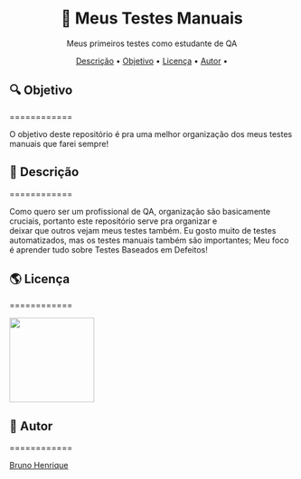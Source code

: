 <h1 align="center"> 📕 Meus Testes Manuais</h1>

<p align="center">Meus primeiros testes como estudante de QA</p>

<p align="center">
<a href="#Descricao">Descrição</a> •
<a href="#Objetivo">Objetivo</a> •
<a href="#licenca">Licença</a> •
<a href="#autor">Autor</a> •
</p>


## 🔍 Objetivo
============

O objetivo deste repositório é pra uma melhor organização dos meus testes manuais que farei sempre!

## 📎 Descrição
============

Como quero ser um profissional de QA, organização são basicamente cruciais, portanto este repositório serve pra organizar e 
<br> deixar que outros vejam meus testes também.
Eu gosto muito de testes automatizados, mas os testes manuais também são importantes;
Meu foco é aprender tudo sobre Testes Baseados em Defeitos!

## 🌎 Licença
============

<img  width="150" src="https://img.shields.io/github/license/mashape/apistatus?color=gree&style=plastic" />


## 🧔 Autor
============

<a href="https://github.com/DevBrunohs"> Bruno Henrique</a>
